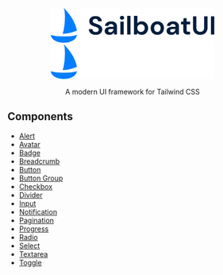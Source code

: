 <p align="center">
  <a href="https://sailboatui.com/#gh-light-mode-only" target="_blank">
    <img src="./.github/logo-light.svg" width="330" height="70" alt="Sailboat UI">
  </a>
  <a href="https://sailboatui.com/#gh-dark-mode-only" target="_blank">
    <img src="./.github/logo-dark.svg" width="330" height="70" alt="Sailboat UI">
  </a>
</p>

<p align="center">
  A modern UI framework for Tailwind CSS
</p>

## Components

- [Alert](https://sailboatui.com/examples/alert)
- [Avatar](https://sailboatui.com/examples/avatar)
- [Badge](https://sailboatui.com/examples/badge)
- [Breadcrumb](https://sailboatui.com/examples/breadcrumb)
- [Button](https://sailboatui.com/examples/button)
- [Button Group](https://sailboatui.com/examples/button-group)
- [Checkbox](https://sailboatui.com/examples/checkbox)
- [Divider](https://sailboatui.com/examples/divider)
- [Input](https://sailboatui.com/examples/input)
- [Notification](https://sailboatui.com/examples/notification)
- [Pagination](https://sailboatui.com/examples/pagination)
- [Progress](https://sailboatui.com/examples/progress)
- [Radio](https://sailboatui.com/examples/radio)
- [Select](https://sailboatui.com/examples/select)
- [Textarea](https://sailboatui.com/examples/textarea)
- [Toggle](https://sailboatui.com/examples/toggle)

